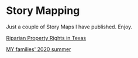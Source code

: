 # Story Mapping

Just a couple of Story Maps I have published. Enjoy. 

[Riparian Property Rights in Texas](https://storymaps.arcgis.com/stories/33c0404069be46d1abc974717a877d64)

[MY families' 2020 summer](https://storymaps.arcgis.com/stories/4e6e97c63f93476795efdb19de2b130d)



